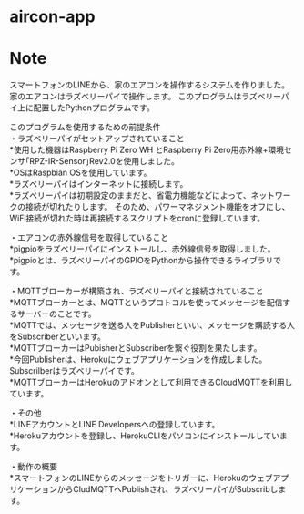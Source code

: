 # aircon-app
# Note
スマートフォンのLINEから、家のエアコンを操作するシステムを作りました。
家のエアコンはラズベリーパイで操作します。
このプログラムはラズベリーパイ上に配置したPythonプログラムです。

このプログラムを使用するための前提条件  
・ラズベリーパイがセットアップされていること  
*使用した機器はRaspberry Pi Zero WH とRaspberry Pi Zero用赤外線+環境センサ｢RPZ-IR-Sensor｣Rev2.0を使用しました。  
*OSはRaspbian OSを使用しています。  
*ラズベリーパイはインターネットに接続します。  
*ラズベリーパイは初期設定のままだと、省電力機能などによって、ネットワークの接続が切れたりします。  そのため、パワーマネジメント機能をオフにし、WiFi接続が切れた時は再接続するスクリプトをcronに登録しています。  

・エアコンの赤外線信号を取得していること  
*pigpioをラズベリーパイにインストールし、赤外線信号を取得しました。  
*pigpioとは、ラズベリーパイのGPIOをPythonから操作できるライブラリです。  

・MQTTブローカーが構築され、ラズベリーパイと接続されていること   
*MQTTブローカーとは、MQTTというプロトコルを使ってメッセージを配信するサーバーのことです。  
*MQTTでは、メッセージを送る人をPublisherといい、メッセージを購読する人をSubscriberといいます。  
*MQTTブローカーはPubisherとSubscriberを繋ぐ役割を果たします。  
*今回Publisherは、Herokuにウェブアプリケーションを作成しました。Subscrilberはラズベリーパイです。  
*MQTTブローカーはHerokuのアドオンとして利用できるCloudMQTTを利用しています。  

・その他  
*LINEアカウントとLINE Developersへの登録しています。  
*Herokuアカウントを登録し、HerokuCLIをパソコンにインストールしています。  

・動作の概要  
*スマートフォンのLINEからのメッセージをトリガーに、HerokuのウェブアプリケーションからCludMQTTへPublishされ、ラズベリーパイがSubscribします。
